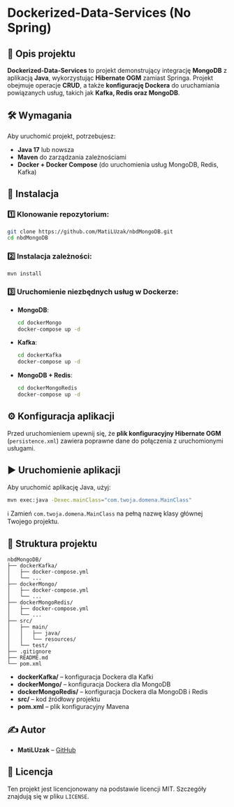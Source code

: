 # Dockerized-Data-Services (No Spring)

## 📌 Opis projektu

**Dockerized-Data-Services** to projekt demonstrujący integrację **MongoDB** z aplikacją **Java**, wykorzystując **Hibernate OGM** zamiast Springa. Projekt obejmuje operacje **CRUD**, a także **konfigurację Dockera** do uruchamiania powiązanych usług, takich jak **Kafka, Redis oraz MongoDB**.

## 🛠 Wymagania

Aby uruchomić projekt, potrzebujesz:

- **Java 17** lub nowsza
- **Maven** do zarządzania zależnościami
- **Docker + Docker Compose** (do uruchomienia usług MongoDB, Redis, Kafka)

## 🚀 Instalacja

### 1️⃣ Klonowanie repozytorium:
```bash
git clone https://github.com/MatiLUzak/nbdMongoDB.git
cd nbdMongoDB
```

### 2️⃣ Instalacja zależności:
```bash
mvn install
```

### 3️⃣ Uruchomienie niezbędnych usług w Dockerze:

- **MongoDB**:
  ```bash
  cd dockerMongo
  docker-compose up -d
  ```

- **Kafka**:
  ```bash
  cd dockerKafka
  docker-compose up -d
  ```

- **MongoDB + Redis**:
  ```bash
  cd dockerMongoRedis
  docker-compose up -d
  ```

## ⚙️ Konfiguracja aplikacji

Przed uruchomieniem upewnij się, że **plik konfiguracyjny Hibernate OGM** (`persistence.xml`) zawiera poprawne dane do połączenia z uruchomionymi usługami.

## ▶️ Uruchomienie aplikacji

Aby uruchomić aplikację Java, użyj:
```bash
mvn exec:java -Dexec.mainClass="com.twoja.domena.MainClass"
```
ℹ️ Zamień `com.twoja.domena.MainClass` na pełną nazwę klasy głównej Twojego projektu.

## 📂 Struktura projektu

```
nbdMongoDB/
├── dockerKafka/
│   ├── docker-compose.yml
│   └── ...
├── dockerMongo/
│   ├── docker-compose.yml
│   └── ...
├── dockerMongoRedis/
│   ├── docker-compose.yml
│   └── ...
├── src/
│   ├── main/
│   │   ├── java/
│   │   └── resources/
│   └── test/
├── .gitignore
├── README.md
└── pom.xml
```

- **dockerKafka/** – konfiguracja Dockera dla Kafki
- **dockerMongo/** – konfiguracja Dockera dla MongoDB
- **dockerMongoRedis/** – konfiguracja Dockera dla MongoDB i Redis
- **src/** – kod źródłowy projektu
- **pom.xml** – plik konfiguracyjny Mavena

## ✍️ Autor

- **MatiLUzak** – [GitHub](https://github.com/MatiLUzak)

## 📜 Licencja

Ten projekt jest licencjonowany na podstawie licencji MIT. Szczegóły znajdują się w pliku `LICENSE`.
